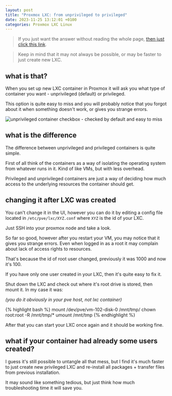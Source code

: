 ```yaml
---
layout: post
title: "Proxmox LXC: from unprivileged to privileged"
date: 2023-11-25 13:12:01 +0100
categories: Proxmox LXC Linux
---
```


> If you just want the answer without reading the whole page, [then just click this link](#changing-it-after-LXC-was-created).

> Keep in mind that it may not always be possible, or may be faster to just create new LXC.

## what is that?

When you set up new LXC container in Proxmox it will ask you what type of container you want - unprivileged (default) or privileged.

This option is quite easy to miss and you will probably notice that you forgot about it when something doesn't work, or gives you strange errors.

![unprivileged container checkbox - checked by default and easy to miss](https://oratowski.com/assets/images/2023-11-25-proxmox-unprivileged-lxc.png)

## what is the difference

The difference between unprivileged and privileged containers is quite simple.

First of all think of the containers as a way of isolating the operating system from whatever runs in it. Kind of like VMs, but with less overhead.

Privileged and unprivileged containers are just a way of deciding how much access to the underlying resources the container should get.

## changing it after LXC was created

You can't change it in the UI, however you can do it by editing a config file located in `/etc/pve/lxc/XYZ.conf` where `XYZ` is the id of your LXC.

Just SSH into your proxmox node and take a look.

So far so good, however after you restart your VM, you may notice that it gives you strange errors. Even when logged in as a root it may complain about lack of access rights to resources.

That's because the id of root user changed, previously it was 1000 and now it's 100.

If you have only one user created in your LXC, then it's quite easy to fix it.

Shut down the LXC and check out where it's root drive is stored, then mount it. In my case it was:

*(you do it obviously in your pve host, not lxc container)*

{% highlight bash %}
mount /dev/pve/vm-102-disk-0 /mnt/tmp/
chown root:root -R /mnt/tmp/*
umount /mnt/tmp
{% endhighlight %}

After that you can start your LXC once again and it should be working fine.

## what if your container had already some users created?

I guess it's still possible to untangle all that mess, but I find it's much faster to just create new privileged LXC and re-install all packages + transfer files from previous installation.

It may sound like something tedious, but just think how much troubleshooting time it will save you.
